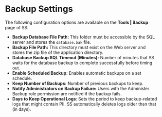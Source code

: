 [title]: # (Backup Settings)
[tags]: # (Backup Settings)
[priority]: # (10)

# Backup Settings

The following configuration options are available on the **Tools | Backup** page of SS:

- **Backup Database File Path:** This folder must be accessible by the SQL server and stores the `database.bak` file.
- **Backup File Path:** This directory must exist on the Web server and stores the zip file of the application directory.
- **Database Backup SQL Timeout (Minutes):** Number of minutes that SS waits for the database backup to complete successfully before timing out.
- **Enable Scheduled Backup:** Enables automatic backups on a set schedule.
- **Keep Number of Backups:** Number of previous backups to keep.
- **Notify Administrators on Backup Failure:** Users with the Administer Backup role permission are notified if the backup fails.
- **Days to Keep Operational Logs**: Sets the period to keep backup-related logs that might contain PII. SS automatically deletes logs older than that (in days).
